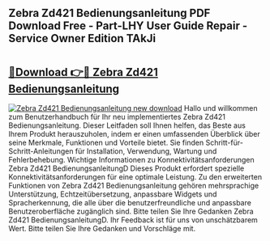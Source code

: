 ## Zebra Zd421 Bedienungsanleitung PDF Download Free - Part-LHY User Guide Repair - Service Owner Edition TAkJi

# <h2><a href="http://df2iv6.blite.top/?on=Zebra+Zd421+Bedienungsanleitung">🔗Download 👉🔴 Zebra Zd421 Bedienungsanleitung</a></h2>

[![Zebra Zd421 Bedienungsanleitung new download](https://i.imgur.com/lujVjoI.png)](http://df2iv6.blite.top/?on=Zebra+Zd421+Bedienungsanleitung)
Hallo und willkommen zum Benutzerhandbuch für Ihr neu implementiertes Zebra Zd421 Bedienungsanleitung. Dieser Leitfaden soll Ihnen helfen, das Beste aus Ihrem Produkt herauszuholen, indem er einen umfassenden Überblick über seine Merkmale, Funktionen und Vorteile bietet. Sie finden Schritt-für-Schritt-Anleitungen für Installation, Verwendung, Wartung und Fehlerbehebung. Wichtige Informationen zu Konnektivitätsanforderungen Zebra Zd421 BedienungsanleitungD Dieses Produkt erfordert spezielle Konnektivitätsanforderungen für eine optimale Leistung. Zu den erweiterten Funktionen von Zebra Zd421 Bedienungsanleitung gehören mehrsprachige Unterstützung, Echtzeitübersetzung, anpassbare Widgets und Spracherkennung, die alle über die benutzerfreundliche und anpassbare Benutzeroberfläche zugänglich sind. Bitte teilen Sie Ihre Gedanken Zebra Zd421 BedienungsanleitungD. Ihr Feedback ist für uns von unschätzbarem Wert. Bitte teilen Sie Ihre Gedanken und Vorschläge mit.
